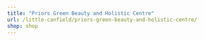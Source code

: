 ```yaml
---
title: "Priors Green Beauty and Holistic Centre"
url: /little-canfield/priors-green-beauty-and-holistic-centre/
shop: shop
---
```


